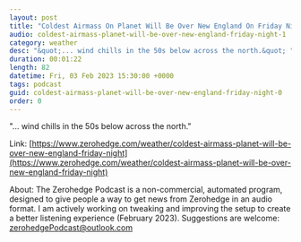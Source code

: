 ```yaml
---
layout: post
title: "Coldest Airmass On Planet Will Be Over New England On Friday Night"
audio: coldest-airmass-planet-will-be-over-new-england-friday-night-1
category: weather
desc: "&quot;... wind chills in the 50s below across the north.&quot; "
duration: 00:01:22
length: 82
datetime: Fri, 03 Feb 2023 15:30:00 +0000
tags: podcast
guid: coldest-airmass-planet-will-be-over-new-england-friday-night-0
order: 0
---
```

&quot;... wind chills in the 50s below across the north.&quot; 

Link: [https://www.zerohedge.com/weather/coldest-airmass-planet-will-be-over-new-england-friday-night](https://www.zerohedge.com/weather/coldest-airmass-planet-will-be-over-new-england-friday-night)

About: The Zerohedge Podcast is a non-commercial, automated program, designed to give people a way to get news from Zerohedge in an audio format.  I am actively working on tweaking and improving the setup to create a better listening experience (February 2023).  Suggestions are welcome: [zerohedgePodcast@outlook.com](mailto:zerohedgePodcast@outlook.com)